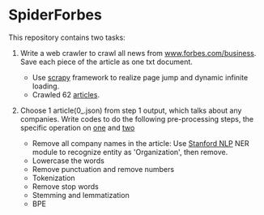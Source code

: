 # SpiderForbes

This repository contains two tasks:

1. Write a web crawler to crawl all news from www.forbes.com/business. Save each piece of the article as one txt document.
   - Use [scrapy](https://docs.scrapy.org/en/latest/) framework to realize page jump and dynamic infinite loading.
   - Crawled 62 [articles](https://github.com/martyLY/SpiderForbes/tree/main/SpiderForbes/spiders).

2. Choose 1 article(0_.json) from step 1 output, which talks about any companies. Write codes to do the following pre-processing steps, the specific operation on [one](https://github.com/martyLY/SpiderForbes/blob/main/SpiderForbes/pre_process.py) and [two](https://github.com/martyLY/SpiderForbes/blob/main/SpiderForbes/preprocess.sh)
   - Remove all company names in the article: Use [Stanford NLP](https://stanfordnlp.github.io) NER module to recognize entity as 'Organization', then remove.
   - Lowercase the words
   - Remove punctuation and remove numbers
   - Tokenization
   - Remove stop words 
   - Stemming and lemmatization
   - BPE
  
